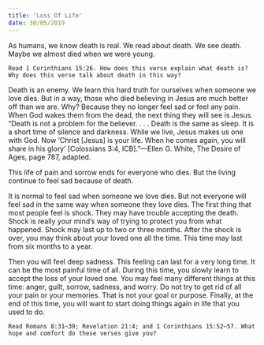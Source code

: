 ```yaml
---
title: 'Loss Of Life'
date: 30/05/2019
---
```


As humans, we know death is real. We read about death. We see death. Maybe we almost died when we were young.

`Read 1 Corinthians 15:26. How does this verse explain what death is? Why does this verse talk about death in this way?`

Death is an enemy. We learn this hard truth for ourselves when someone we love dies. But in a way, those who died believing in Jesus are much better off than we are. Why? Because they no longer feel sad or feel any pain. When God wakes them from the dead, the next thing they will see is Jesus. “Death is not a problem for the believer. . . . Death is the same as sleep. It is a short time of silence and darkness. While we live, Jesus makes us one with God. Now ‘Christ [Jesus] is your life. When he comes again, you will share in his glory’ [Colossians 3:4, ICB].”—Ellen G. White, The Desire of Ages, page 787, adapted.

This life of pain and sorrow ends for everyone who dies. But the living continue to feel sad because of death. 

It is normal to feel sad when someone we love dies. But not everyone will feel sad in the same way when someone they love dies. The first thing that most people feel is shock. They may have trouble accepting the death. Shock is really your mind’s way of trying to protect you from what happened. Shock may last up to two or three months. After the shock is over, you may think about your loved one all the time. This time may last from six months to a year.

Then you will feel deep sadness. This feeling can last for a very long time. It can be the most painful time of all. During this time, you slowly learn to accept the loss of your loved one. You may feel many different things at this time: anger, guilt, sorrow, sadness, and worry. Do not try to get rid of all your pain or your memories. That is not your goal or purpose. Finally, at the end of this time, you will want to start doing things again in life that you used to do. 

`Read Romans 8:31–39; Revelation 21:4; and 1 Corinthians 15:52–57. What hope and comfort do these verses give you?`